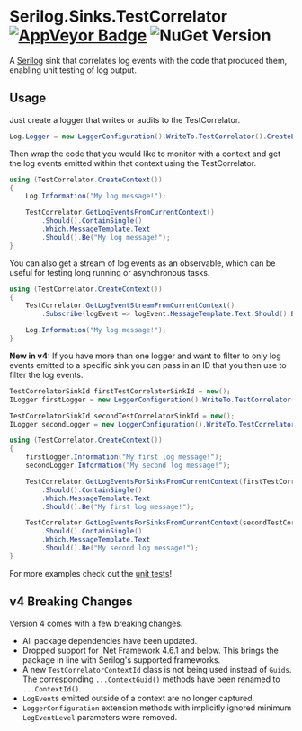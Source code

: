 # Serilog.Sinks.TestCorrelator [![AppVeyor Badge](https://ci.appveyor.com/api/projects/status/rjdxaaq2ry50v30c/branch/main?svg=true)](https://ci.appveyor.com/project/MitchBodmer/serilog-sinks-testcorrelator/branch/main) ![NuGet Version](https://img.shields.io/nuget/v/Serilog.Sinks.TestCorrelator)

A [Serilog](https://github.com/serilog/serilog) sink that correlates log events with the code that produced them, enabling unit testing of log output.

## Usage

Just create a logger that writes or audits to the TestCorrelator.

```csharp
Log.Logger = new LoggerConfiguration().WriteTo.TestCorrelator().CreateLogger();
```

Then wrap the code that you would like to monitor with a context and get the log events emitted within that context using the TestCorrelator.

```csharp
using (TestCorrelator.CreateContext())
{
    Log.Information("My log message!");

    TestCorrelator.GetLogEventsFromCurrentContext()
        .Should().ContainSingle()
        .Which.MessageTemplate.Text
        .Should().Be("My log message!");
}
```

You can also get a stream of log events as an observable, which can be useful for testing long running or asynchronous tasks.

```csharp
using (TestCorrelator.CreateContext())
{
    TestCorrelator.GetLogEventStreamFromCurrentContext()
        .Subscribe(logEvent => logEvent.MessageTemplate.Text.Should().Be("My log message!"));

    Log.Information("My log message!");
}
```

__New in v4:__ If you have more than one logger and want to filter to only log events emitted to a specific sink you can pass in an ID that you then use to filter the log events.

```csharp
TestCorrelatorSinkId firstTestCorrelatorSinkId = new();
ILogger firstLogger = new LoggerConfiguration().WriteTo.TestCorrelator(firstTestCorrelatorSinkId).CreateLogger();

TestCorrelatorSinkId secondTestCorrelatorSinkId = new();
ILogger secondLogger = new LoggerConfiguration().WriteTo.TestCorrelator(secondTestCorrelatorSinkId).CreateLogger();

using (TestCorrelator.CreateContext())
{
    firstLogger.Information("My first log message!");
    secondLogger.Information("My second log message!");

    TestCorrelator.GetLogEventsForSinksFromCurrentContext(firstTestCorrelatorSinkId)
        .Should().ContainSingle()
        .Which.MessageTemplate.Text
        .Should().Be("My first log message!");

    TestCorrelator.GetLogEventsForSinksFromCurrentContext(secondTestCorrelatorSinkId)
        .Should().ContainSingle()
        .Which.MessageTemplate.Text
        .Should().Be("My second log message!");
}
```

For more examples check out the [unit tests](https://github.com/MitchBodmer/serilog-sinks-testcorrelator/tree/main/test/Serilog.Sinks.TestCorrelator.Tests)!

## v4 Breaking Changes
Version 4 comes with a few breaking changes.
- All package dependencies have been updated.
- Dropped support for .Net Framework 4.6.1 and below. This brings the package in line with Serilog's supported frameworks.
- A new `TestCorrelatorContextId` class is not being used instead of `Guids`. The corresponding `...ContextGuid()` methods have been renamed to `...ContextId()`.
- `LogEvent`s emitted outside of a context are no longer captured.
- `LoggerConfiguration` extension methods with implicitly ignored minimum `LogEventLevel` parameters were removed.
